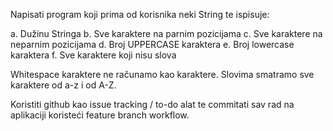 Napisati program koji prima od korisnika neki String te ispisuje:  
 
a. Dužinu Stringa 
b. Sve karaktere na parnim pozicijama 
c. Sve karaktere na neparnim pozicijama 
d. Broj UPPERCASE karaktera 
e. Broj lowercase karaktera 
f. Sve karaktere koji nisu slova 
 
Whitespace karaktere ne računamo kao karaktere.  Slovima smatramo sve karaktere od a-z i od A-Z. 
 
Koristiti github kao issue tracking / to-do alat te commitati sav rad na aplikaciji koristeći feature branch workflow. 
